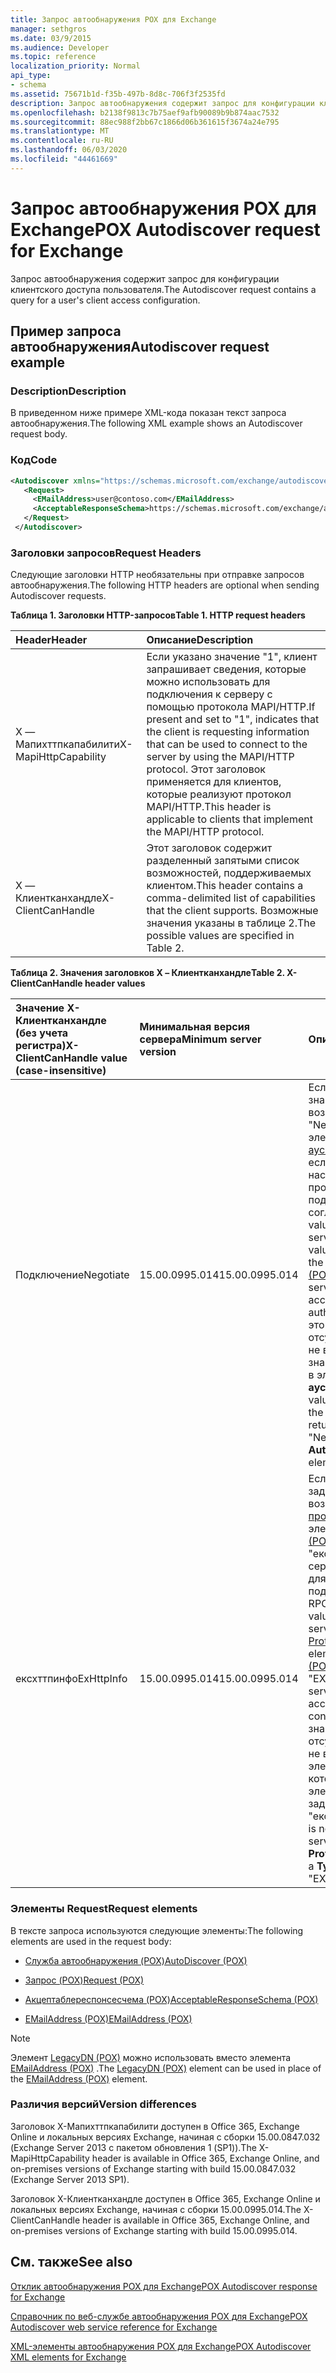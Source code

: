 ```yaml
---
title: Запрос автообнаружения POX для Exchange
manager: sethgros
ms.date: 03/9/2015
ms.audience: Developer
ms.topic: reference
localization_priority: Normal
api_type:
- schema
ms.assetid: 75671b1d-f35b-497b-8d8c-706f3f2535fd
description: Запрос автообнаружения содержит запрос для конфигурации клиентского доступа пользователя.
ms.openlocfilehash: b2138f9813c7b75aef9afb90089b9b874aac7532
ms.sourcegitcommit: 88ec988f2bb67c1866d06b361615f3674a24e795
ms.translationtype: MT
ms.contentlocale: ru-RU
ms.lasthandoff: 06/03/2020
ms.locfileid: "44461669"
---
```

# <a name="pox-autodiscover-request-for-exchange"></a><span data-ttu-id="ccb1c-103">Запрос автообнаружения POX для Exchange</span><span class="sxs-lookup"><span data-stu-id="ccb1c-103">POX Autodiscover request for Exchange</span></span>

<span data-ttu-id="ccb1c-104">Запрос автообнаружения содержит запрос для конфигурации клиентского доступа пользователя.</span><span class="sxs-lookup"><span data-stu-id="ccb1c-104">The Autodiscover request contains a query for a user's client access configuration.</span></span>
  
## <a name="autodiscover-request-example"></a><span data-ttu-id="ccb1c-105">Пример запроса автообнаружения</span><span class="sxs-lookup"><span data-stu-id="ccb1c-105">Autodiscover request example</span></span>

### <a name="description"></a><span data-ttu-id="ccb1c-106">Description</span><span class="sxs-lookup"><span data-stu-id="ccb1c-106">Description</span></span>

<span data-ttu-id="ccb1c-107">В приведенном ниже примере XML-кода показан текст запроса автообнаружения.</span><span class="sxs-lookup"><span data-stu-id="ccb1c-107">The following XML example shows an Autodiscover request body.</span></span>
  
### <a name="code"></a><span data-ttu-id="ccb1c-108">Код</span><span class="sxs-lookup"><span data-stu-id="ccb1c-108">Code</span></span>

```XML
<Autodiscover xmlns="https://schemas.microsoft.com/exchange/autodiscover/outlook/requestschema/2006">
   <Request>
     <EMailAddress>user@contoso.com</EMailAddress>
     <AcceptableResponseSchema>https://schemas.microsoft.com/exchange/autodiscover/outlook/responseschema/2006a</AcceptableResponseSchema>
   </Request>
 </Autodiscover>
```

### <a name="request-headers"></a><span data-ttu-id="ccb1c-109">Заголовки запросов</span><span class="sxs-lookup"><span data-stu-id="ccb1c-109">Request Headers</span></span>

<span data-ttu-id="ccb1c-110">Следующие заголовки HTTP необязательны при отправке запросов автообнаружения.</span><span class="sxs-lookup"><span data-stu-id="ccb1c-110">The following HTTP headers are optional when sending Autodiscover requests.</span></span>
  
<span data-ttu-id="ccb1c-111">**Таблица 1. Заголовки HTTP-запросов**</span><span class="sxs-lookup"><span data-stu-id="ccb1c-111">**Table 1. HTTP request headers**</span></span>

|<span data-ttu-id="ccb1c-112">**Header**</span><span class="sxs-lookup"><span data-stu-id="ccb1c-112">**Header**</span></span>|<span data-ttu-id="ccb1c-113">**Описание**</span><span class="sxs-lookup"><span data-stu-id="ccb1c-113">**Description**</span></span>|
|:-----|:-----|
|<span data-ttu-id="ccb1c-114">X — Мапихттпкапабилити</span><span class="sxs-lookup"><span data-stu-id="ccb1c-114">X-MapiHttpCapability</span></span>  <br/> |<span data-ttu-id="ccb1c-115">Если указано значение "1", клиент запрашивает сведения, которые можно использовать для подключения к серверу с помощью протокола MAPI/HTTP.</span><span class="sxs-lookup"><span data-stu-id="ccb1c-115">If present and set to "1", indicates that the client is requesting information that can be used to connect to the server by using the MAPI/HTTP protocol.</span></span> <span data-ttu-id="ccb1c-116">Этот заголовок применяется для клиентов, которые реализуют протокол MAPI/HTTP.</span><span class="sxs-lookup"><span data-stu-id="ccb1c-116">This header is applicable to clients that implement the MAPI/HTTP protocol.</span></span>  <br/> |
|<span data-ttu-id="ccb1c-117">X — Клиентканхандле</span><span class="sxs-lookup"><span data-stu-id="ccb1c-117">X-ClientCanHandle</span></span>  <br/> |<span data-ttu-id="ccb1c-118">Этот заголовок содержит разделенный запятыми список возможностей, поддерживаемых клиентом.</span><span class="sxs-lookup"><span data-stu-id="ccb1c-118">This header contains a comma-delimited list of capabilities that the client supports.</span></span> <span data-ttu-id="ccb1c-119">Возможные значения указаны в таблице 2.</span><span class="sxs-lookup"><span data-stu-id="ccb1c-119">The possible values are specified in Table 2.</span></span>  <br/> |
   
<span data-ttu-id="ccb1c-120">**Таблица 2. Значения заголовков X – Клиентканхандле**</span><span class="sxs-lookup"><span data-stu-id="ccb1c-120">**Table 2. X-ClientCanHandle header values**</span></span>

|<span data-ttu-id="ccb1c-121">**Значение X-Клиентканхандле (без учета регистра)**</span><span class="sxs-lookup"><span data-stu-id="ccb1c-121">**X-ClientCanHandle value (case-insensitive)**</span></span>|<span data-ttu-id="ccb1c-122">**Минимальная версия сервера**</span><span class="sxs-lookup"><span data-stu-id="ccb1c-122">**Minimum server version**</span></span>|<span data-ttu-id="ccb1c-123">**Описание**</span><span class="sxs-lookup"><span data-stu-id="ccb1c-123">**Description**</span></span>|
|:-----|:-----|:-----|
|<span data-ttu-id="ccb1c-124">Подключение</span><span class="sxs-lookup"><span data-stu-id="ccb1c-124">Negotiate</span></span>  <br/> |<span data-ttu-id="ccb1c-125">15.00.0995.014</span><span class="sxs-lookup"><span data-stu-id="ccb1c-125">15.00.0995.014</span></span>  <br/> |<span data-ttu-id="ccb1c-126">Если задано это значение, сервер возвратит значение "Negotiate" в элементе [ауспаккаже (POX)](authpackage-pox.md) , если сервер настроен для приема проверки подлинности согласования.</span><span class="sxs-lookup"><span data-stu-id="ccb1c-126">If this value is present, the server will return a value of "Negotiate" in the [AuthPackage (POX)](authpackage-pox.md) element if the server is configured to accept Negotiate authentication.</span></span> <span data-ttu-id="ccb1c-127">Если это значение отсутствует, сервер не возвратит значение "Negotiate" в элементе **ауспаккаже** .</span><span class="sxs-lookup"><span data-stu-id="ccb1c-127">If this value is not present, the server will not return a value of "Negotiate" in the **AuthPackage** element.</span></span>  <br/> |
|<span data-ttu-id="ccb1c-128">ексхттпинфо</span><span class="sxs-lookup"><span data-stu-id="ccb1c-128">ExHttpInfo</span></span>  <br/> |<span data-ttu-id="ccb1c-129">15.00.0995.014</span><span class="sxs-lookup"><span data-stu-id="ccb1c-129">15.00.0995.014</span></span>  <br/> |<span data-ttu-id="ccb1c-130">Если это значение задано, сервер возвратит элемент [протокола (POX)](protocol-pox.md) с элементом [Type (POX)](type-pox.md) со значением "ексхттп", если сервер НАСТРОЕН для приема подключений RPC/HTTP.</span><span class="sxs-lookup"><span data-stu-id="ccb1c-130">If this value is present, the server will return a [Protocol (POX)](protocol-pox.md) element with a [Type (POX)](type-pox.md) element set to "EXHTTP" if the server is configured to accept RPC/HTTP connections.</span></span> <span data-ttu-id="ccb1c-131">Если это значение отсутствует, сервер не возвращает элемент **Protocol** , у которого для элемента **Type** задано значение "ексхттп".</span><span class="sxs-lookup"><span data-stu-id="ccb1c-131">If this value is not present, the server will not return a **Protocol** element with a **Type** element set to "EXHTTP".</span></span>  <br/> |
   
### <a name="request-elements"></a><span data-ttu-id="ccb1c-132">Элементы Request</span><span class="sxs-lookup"><span data-stu-id="ccb1c-132">Request elements</span></span>

<span data-ttu-id="ccb1c-133">В тексте запроса используются следующие элементы:</span><span class="sxs-lookup"><span data-stu-id="ccb1c-133">The following elements are used in the request body:</span></span>
  
- [<span data-ttu-id="ccb1c-134">Служба автообнаружения (POX)</span><span class="sxs-lookup"><span data-stu-id="ccb1c-134">AutoDiscover (POX)</span></span>](autodiscover-pox.md)
    
- [<span data-ttu-id="ccb1c-135">Запрос (POX)</span><span class="sxs-lookup"><span data-stu-id="ccb1c-135">Request (POX)</span></span>](request-pox.md)
    
- [<span data-ttu-id="ccb1c-136">Акцептаблереспонсесчема (POX)</span><span class="sxs-lookup"><span data-stu-id="ccb1c-136">AcceptableResponseSchema (POX)</span></span>](acceptableresponseschema-pox.md)
    
- [<span data-ttu-id="ccb1c-137">EMailAddress (POX)</span><span class="sxs-lookup"><span data-stu-id="ccb1c-137">EMailAddress (POX)</span></span>](emailaddress-pox.md)
    
> [!NOTE]
> <span data-ttu-id="ccb1c-138">Элемент [LegacyDN (POX)](legacydn-pox.md) можно использовать вместо элемента [EMailAddress (POX)](emailaddress-pox.md) .</span><span class="sxs-lookup"><span data-stu-id="ccb1c-138">The [LegacyDN (POX)](legacydn-pox.md) element can be used in place of the [EMailAddress (POX)](emailaddress-pox.md) element.</span></span> 
  
### <a name="version-differences"></a><span data-ttu-id="ccb1c-139">Различия версий</span><span class="sxs-lookup"><span data-stu-id="ccb1c-139">Version differences</span></span>

<span data-ttu-id="ccb1c-140">Заголовок X-Мапихттпкапабилити доступен в Office 365, Exchange Online и локальных версиях Exchange, начиная с сборки 15.00.0847.032 (Exchange Server 2013 с пакетом обновления 1 (SP1)).</span><span class="sxs-lookup"><span data-stu-id="ccb1c-140">The X-MapiHttpCapability header is available in Office 365, Exchange Online, and on-premises versions of Exchange starting with build 15.00.0847.032 (Exchange Server 2013 SP1).</span></span>
  
<span data-ttu-id="ccb1c-141">Заголовок X-Клиентканхандле доступен в Office 365, Exchange Online и локальных версиях Exchange, начиная с сборки 15.00.0995.014.</span><span class="sxs-lookup"><span data-stu-id="ccb1c-141">The X-ClientCanHandle header is available in Office 365, Exchange Online, and on-premises versions of Exchange starting with build 15.00.0995.014.</span></span>
  
## <a name="see-also"></a><span data-ttu-id="ccb1c-142">См. также</span><span class="sxs-lookup"><span data-stu-id="ccb1c-142">See also</span></span>



[<span data-ttu-id="ccb1c-143">Отклик автообнаружения POX для Exchange</span><span class="sxs-lookup"><span data-stu-id="ccb1c-143">POX Autodiscover response for Exchange</span></span>](pox-autodiscover-response-for-exchange.md)


[<span data-ttu-id="ccb1c-144">Справочник по веб-службе автообнаружения POX для Exchange</span><span class="sxs-lookup"><span data-stu-id="ccb1c-144">POX Autodiscover web service reference for Exchange</span></span>](pox-autodiscover-web-service-reference-for-exchange.md)
  
[<span data-ttu-id="ccb1c-145">XML-элементы автообнаружения POX для Exchange</span><span class="sxs-lookup"><span data-stu-id="ccb1c-145">POX Autodiscover XML elements for Exchange</span></span>](pox-autodiscover-xml-elements-for-exchange.md)


